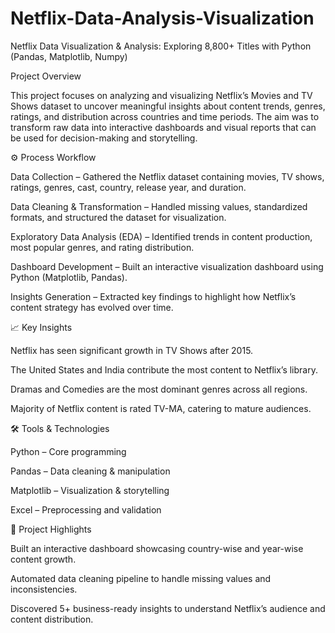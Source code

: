 # Netflix-Data-Analysis-Visualization
Netflix Data Visualization &amp; Analysis: Exploring 8,800+ Titles with Python (Pandas, Matplotlib, Numpy)


Project Overview

This project focuses on analyzing and visualizing Netflix’s Movies and TV Shows dataset to uncover meaningful insights about content trends, genres, ratings, and distribution across countries and time periods. The aim was to transform raw data into interactive dashboards and visual reports that can be used for decision-making and storytelling.

⚙️ Process Workflow

Data Collection – Gathered the Netflix dataset containing movies, TV shows, ratings, genres, cast, country, release year, and duration.

Data Cleaning & Transformation – Handled missing values, standardized formats, and structured the dataset for visualization.

Exploratory Data Analysis (EDA) – Identified trends in content production, most popular genres, and rating distribution.

Dashboard Development – Built an interactive visualization dashboard using Python (Matplotlib, Pandas).

Insights Generation – Extracted key findings to highlight how Netflix’s content strategy has evolved over time.

📈 Key Insights

Netflix has seen significant growth in TV Shows after 2015.

The United States and India contribute the most content to Netflix’s library.

Dramas and Comedies are the most dominant genres across all regions.

Majority of Netflix content is rated TV-MA, catering to mature audiences.

🛠️ Tools & Technologies

Python – Core programming

Pandas – Data cleaning & manipulation

Matplotlib – Visualization & storytelling

Excel – Preprocessing and validation

🚀 Project Highlights

Built an interactive dashboard showcasing country-wise and year-wise content growth.

Automated data cleaning pipeline to handle missing values and inconsistencies.

Discovered 5+ business-ready insights to understand Netflix’s audience and content distribution.

